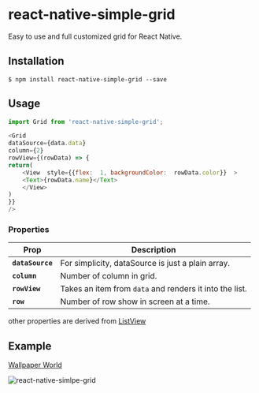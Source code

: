 
# react-native-simple-grid

Easy to use and full customized grid for React Native.

## Installation

`$ npm install react-native-simple-grid --save`

## Usage

```js
import Grid from 'react-native-simple-grid';

<Grid
dataSource={data.data} 
column={2} 
rowView={(rowData) => {
return(
	<View  style={{flex:  1, backgroundColor:  rowData.color}}  >
	<Text>{rowData.name}</Text>
	</View>
)
}}
/>
```

### Properties

| Prop | Description |
|---|---|
|**`dataSource`**|For simplicity, dataSource is just a plain array.
|**`column`**|Number of column in grid.
|**`rowView`**|Takes an item from `data` and renders it into the list.
|**`row`**|Number of row show in screen at a time.

other properties are derived from [ListView](https://facebook.github.io/react-native/docs/listview.html#props)

## Example

[Wallpaper World](https://play.google.com/store/apps/details?id=com.pixabro.wallpaperworld)

![react-native-simlpe-grid](https://github.com/bhavik66/react-native-simple-grid/blob/master/screenshot/001.png?raw=true)
